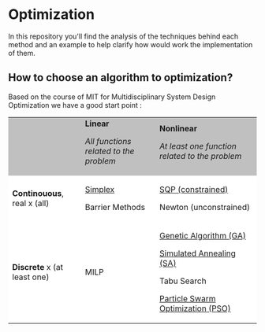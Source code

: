 # Optimization

In this repository you'll find the analysis of the techniques behind each method and an example to help clarify how would work the implementation of them. 

<h2>How to choose an algorithm to optimization?</h2>

Based on the course of MIT for Multidisciplinary System Design Optimization we have a good start point
:
<table> 
<tbody><tr bgcolor="silver">
<td>&nbsp;</td>
<td>
    <b>Linear</b><p><i>All functions related to the problem</i></p>
</td>
<td>
    <b>Nonlinear</b><p><i>At least one function related to the problem</i></p>
</td>
<tr bgcolor="white">
<td><b>Continouous</b>, real x (all)</td>
<td>
    <p><a href="Simplex%20Algorithm.ipynb">Simplex</a></p>
<p>Barrier Methods</p>
</td>
<td>
    <p><a href="Sequential%20Least%20Squares%20Programming.ipynb">SQP (constrained)</a></p>
<p>Newton (unconstrained)</p>
</td>
</tr>
<tr bgcolor="white">
<td><b>Discrete</b> x (at least one)&nbsp;</td>
<td>MILP</td>
<td>
    <p><a href="Genetic%20Algorithm%20PyEasyGA.ipynb">Genetic Algorithm (GA)</a></p>
    <p><a href="Simulated%20Annealing.ipynb">Simulated Annealing (SA)</a></p>
<p>Tabu Search</p>
    <p><a href="Particle%20Swarm.ipynb">Particle Swarm Optimization (PSO)</a></p>
</td>
</tr>
</tbody>
</table>
